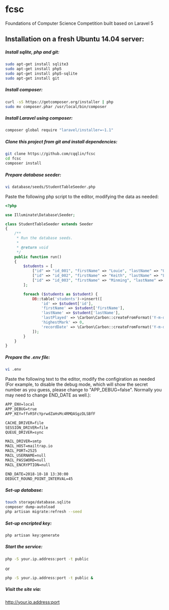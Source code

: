 fcsc
====
Foundations of Computer Science Competition built based on Laravel 5

Installation on a fresh Ubuntu 14.04 server:
--------------------------------------------
##### Install sqlite, php and git:
```sh
sudo apt-get install sqlite3
sudo apt-get install php5
sudo apt-get install php5-sqlite
sudo apt-get install git
```

##### Install composer:
```sh
curl -sS https://getcomposer.org/installer | php
sudo mv composer.phar /usr/local/bin/composer
```

##### Install Laravel using composer:
```sh
composer global require "laravel/installer=~1.1"
```

##### Clone this project from git and install dependencies:
```sh
git clone https://github.com/cqqlin/fcsc
cd fcsc
composer install
```

##### Prepare database seeder:
```sh
vi database/seeds/StudentTableSeeder.php
```
Paste the following php script to the editor, modifying the data as needed:
```php
<?php

use Illuminate\Database\Seeder;

class StudentTableSeeder extends Seeder
{
    /**
     * Run the database seeds.
     *
     * @return void
     */
    public function run()
    {
        $students = [
            ["id" => "id_001", "firstName" => "Louie", "lastName" => "Qin"],
            ["id" => "id_002", "firstName" => "Keith", "lastName" => "Lin"],
            ["id" => "id_003", "firstName" => "Minming", "lastName" => "Qian"],
        ];

        foreach ($students as $student) {
            DB::table('students')->insert([
                'id' => $student['id'],
                'firstName' => $student['firstName'],
                'lastName' => $student['lastName'],
                'lastPlayed' => \Carbon\Carbon::createFromFormat('Y-m-d H:i:s', '1970-01-01 00:00:00'),
                'highestMark' => 0,
                'recordDate' => \Carbon\Carbon::createFromFormat('Y-m-d H:i:s', '1970-01-01 00:00:00')
            ]);
        }
    }
}

```

##### Prepare the .env file:
```sh
vi .env
```
Paste the following text to the editor, modify the configiration as needed (For example, to disable the debug mode, which will show the secret number as you guess, please change to "APP_DEBUG=false". Normally you may need to change END_DATE as well.):
```txt
APP_ENV=local
APP_DEBUG=true
APP_KEY=ffvR5FcYprwdZaHsMc4RMQASgzDLSBfF

CACHE_DRIVER=file
SESSION_DRIVER=file
QUEUE_DRIVER=sync

MAIL_DRIVER=smtp
MAIL_HOST=mailtrap.io
MAIL_PORT=2525
MAIL_USERNAME=null
MAIL_PASSWORD=null
MAIL_ENCRYPTION=null

END_DATE=2018-10-18 13:30:00
DEDUCT_ROUND_POINT_INTERVAL=45
```

##### Set-up database:
```sh
touch storage/database.sqlite
composer dump-autoload
php artisan migrate:refresh --seed
```

##### Set-up encripted key:
```sh
php artisan key:generate
```


##### Start the service:
```sh
php -S your.ip.address:port -t public
```

or

```sh
php -S your.ip.address:port -t public &
```


##### Visit the site via:
http://your.ip.address:port
